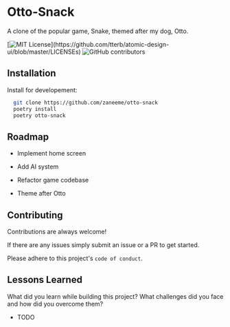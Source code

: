 
# Otto-Snack

A clone of the popular game, Snake, themed after my dog, Otto.

[![MIT License](https://img.shields.io/apm/l/atomic-design-ui.svg?)](https://github.com/tterb/atomic-design-ui/blob/master/LICENSEs)
![GitHub contributors](https://img.shields.io/github/contributors/zaneeme/Otto-Snack)
## Installation

Install for developement:

```bash
  git clone https://github.com/zaneeme/otto-snack
  poetry install
  poetry otto-snack
```
    
## Roadmap

- Implement home screen

- Add AI system

- Refactor game codebase

- Theme after Otto


## Contributing

Contributions are always welcome!

If there are any issues simply submit an issue or a PR to get started.

Please adhere to this project's `code of conduct`.


## Lessons Learned

What did you learn while building this project? What challenges did you face and how did you overcome them?

* TODO
 
